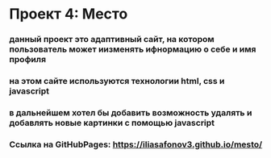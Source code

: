 # Проект 4: Место

### данный проект это адаптивный сайт, на котором пользователь может иизменять ифнормацию о себе и имя профиля

### на этом сайте используются технологии html, css и javascript
 
### в дальнейшем хотел бы добавить возможность удалять и добавлять новые картинки с помощью javascript

### Ссылка на GitHubPages: https://iliasafonov3.github.io/mesto/